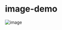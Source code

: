 # image-demo
![image](https://github.com/ButBueatiful/dotvim/raw/master/screenshots/vim-screenshot.jpg)
